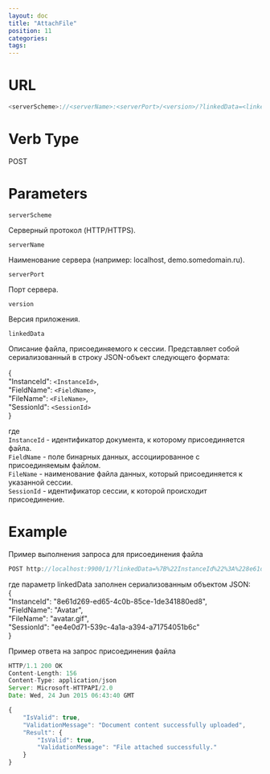 ```yaml
---
layout: doc
title: "AttachFile"
position: 11
categories: 
tags:
---
```


# URL
```js
<serverScheme>://<serverName>:<serverPort>/<version>/?linkedData=<linkedData>
```

# Verb Type

POST

# Parameters

`serverScheme`

Серверный протокол (HTTP/HTTPS).

`serverName`

Наименование сервера (например: localhost, demo.somedomain.ru).

`serverPort`

Порт сервера.

`version`

Версия приложения.

`linkedData`

Описание файла, присоединяемого к сессии.
Представляет собой сериализованный в строку JSON-объект следующего формата:

{  
    "InstanceId": `<InstanceId>`,  
    "FieldName": `<FieldName>`,  
    "FileName": `<FileName>`,  
    "SessionId": `<SessionId>`  
} 

где  
`InstanceId` - идентификатор документа, к которому присоединяется файла.  
`FieldName` - поле бинарных данных, ассоциированное с присоединяемым файлом.  
`FileName` - наименование файла данных, который присоединяется к указанной сессии.  
`SessionId` - идентификатор сессии, к которой происходит присоединение.  

# Example

Пример выполнения запроса для присоединения файла

```js
POST http://localhost:9900/1/?linkedData=%7B%22InstanceId%22%3A%228e61d269-ed65-4c0b-85ce-1de341880ed8%22%2C%22FieldName%22%3A%22Avatar%22%2C%22FileName%22%3A%22avatar.gif%22%2C%22SessionId%22%3A%22ee4e0d71-539c-4a1a-a394-a71754051b6c%22%7D
```
где параметр linkedData заполнен сериализованным объектом JSON:  
{  
    "InstanceId": "8e61d269-ed65-4c0b-85ce-1de341880ed8",  
    "FieldName": "Avatar",  
    "FileName": "avatar.gif",  
    "SessionId": "ee4e0d71-539c-4a1a-a394-a71754051b6c"  
}  

Пример ответа на запрос присоединения файла

```js
HTTP/1.1 200 OK
Content-Length: 156
Content-Type: application/json
Server: Microsoft-HTTPAPI/2.0
Date: Wed, 24 Jun 2015 06:43:40 GMT

{
	"IsValid": true,
	"ValidationMessage": "Document content successfully uploaded",
	"Result": {
		"IsValid": true,
		"ValidationMessage": "File attached successfully."
	}
}
```

